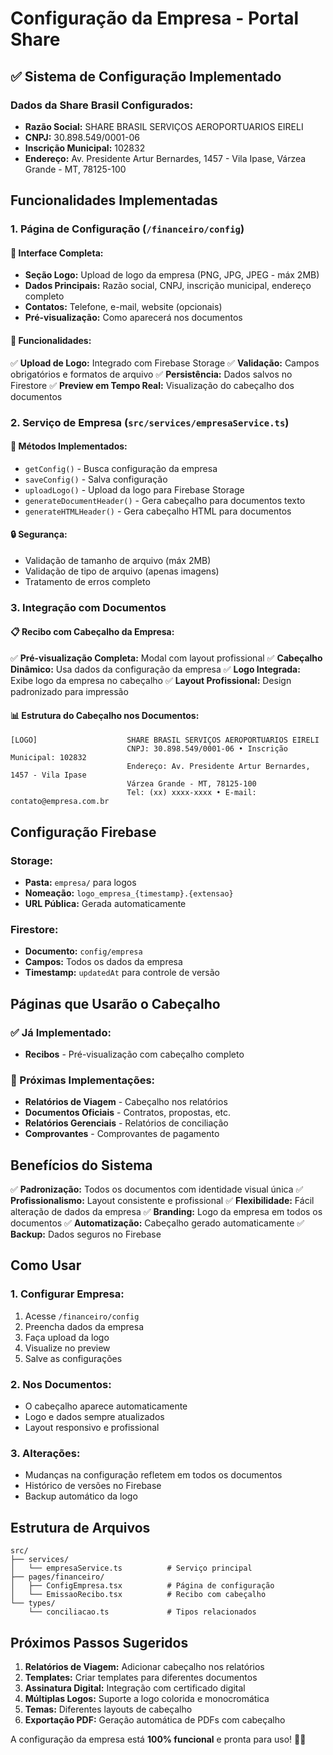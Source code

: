 # Configuração da Empresa - Portal Share

## ✅ **Sistema de Configuração Implementado**

### **Dados da Share Brasil Configurados:**
- **Razão Social:** SHARE BRASIL SERVIÇOS AEROPORTUARIOS EIRELI
- **CNPJ:** 30.898.549/0001-06
- **Inscrição Municipal:** 102832
- **Endereço:** Av. Presidente Artur Bernardes, 1457 - Vila Ipase, Várzea Grande - MT, 78125-100

## **Funcionalidades Implementadas**

### **1. Página de Configuração** (`/financeiro/config`)

#### **📄 Interface Completa:**
- **Seção Logo:** Upload de logo da empresa (PNG, JPG, JPEG - máx 2MB)
- **Dados Principais:** Razão social, CNPJ, inscrição municipal, endereço completo
- **Contatos:** Telefone, e-mail, website (opcionais)
- **Pré-visualização:** Como aparecerá nos documentos

#### **🔧 Funcionalidades:**
✅ **Upload de Logo:** Integrado com Firebase Storage
✅ **Validação:** Campos obrigatórios e formatos de arquivo
✅ **Persistência:** Dados salvos no Firestore
✅ **Preview em Tempo Real:** Visualização do cabeçalho dos documentos

### **2. Serviço de Empresa** (`src/services/empresaService.ts`)

#### **🚀 Métodos Implementados:**
- `getConfig()` - Busca configuração da empresa
- `saveConfig()` - Salva configuração 
- `uploadLogo()` - Upload da logo para Firebase Storage
- `generateDocumentHeader()` - Gera cabeçalho para documentos texto
- `generateHTMLHeader()` - Gera cabeçalho HTML para documentos

#### **🔒 Segurança:**
- Validação de tamanho de arquivo (máx 2MB)
- Validação de tipo de arquivo (apenas imagens)
- Tratamento de erros completo

### **3. Integração com Documentos**

#### **📋 Recibo com Cabeçalho da Empresa:**
✅ **Pré-visualização Completa:** Modal com layout profissional
✅ **Cabeçalho Dinâmico:** Usa dados da configuração da empresa
✅ **Logo Integrada:** Exibe logo da empresa no cabeçalho
✅ **Layout Profissional:** Design padronizado para impressão

#### **📊 Estrutura do Cabeçalho nos Documentos:**
```
[LOGO]                    SHARE BRASIL SERVIÇOS AEROPORTUARIOS EIRELI
                          CNPJ: 30.898.549/0001-06 • Inscrição Municipal: 102832
                          Endereço: Av. Presidente Artur Bernardes, 1457 - Vila Ipase
                          Várzea Grande - MT, 78125-100
                          Tel: (xx) xxxx-xxxx • E-mail: contato@empresa.com.br
```

## **Configuração Firebase**

### **Storage:**
- **Pasta:** `empresa/` para logos
- **Nomeação:** `logo_empresa_{timestamp}.{extensao}`
- **URL Pública:** Gerada automaticamente

### **Firestore:**
- **Documento:** `config/empresa`
- **Campos:** Todos os dados da empresa
- **Timestamp:** `updatedAt` para controle de versão

## **Páginas que Usarão o Cabeçalho**

### **✅ Já Implementado:**
- **Recibos** - Pré-visualização com cabeçalho completo

### **🔄 Próximas Implementações:**
- **Relatórios de Viagem** - Cabeçalho nos relatórios
- **Documentos Oficiais** - Contratos, propostas, etc.
- **Relatórios Gerenciais** - Relatórios de conciliação
- **Comprovantes** - Comprovantes de pagamento

## **Benefícios do Sistema**

✅ **Padronização:** Todos os documentos com identidade visual única
✅ **Profissionalismo:** Layout consistente e profissional
✅ **Flexibilidade:** Fácil alteração de dados da empresa
✅ **Branding:** Logo da empresa em todos os documentos
✅ **Automatização:** Cabeçalho gerado automaticamente
✅ **Backup:** Dados seguros no Firebase

## **Como Usar**

### **1. Configurar Empresa:**
1. Acesse `/financeiro/config`
2. Preencha dados da empresa
3. Faça upload da logo
4. Visualize no preview
5. Salve as configurações

### **2. Nos Documentos:**
- O cabeçalho aparece automaticamente
- Logo e dados sempre atualizados
- Layout responsivo e profissional

### **3. Alterações:**
- Mudanças na configuração refletem em todos os documentos
- Histórico de versões no Firebase
- Backup automático da logo

## **Estrutura de Arquivos**

```
src/
├── services/
│   └── empresaService.ts          # Serviço principal
├── pages/financeiro/
│   ├── ConfigEmpresa.tsx          # Página de configuração
│   └── EmissaoRecibo.tsx          # Recibo com cabeçalho
└── types/
    └── conciliacao.ts             # Tipos relacionados
```

## **Próximos Passos Sugeridos**

1. **Relatórios de Viagem:** Adicionar cabeçalho nos relatórios
2. **Templates:** Criar templates para diferentes documentos  
3. **Assinatura Digital:** Integração com certificado digital
4. **Múltiplas Logos:** Suporte a logo colorida e monocromática
5. **Temas:** Diferentes layouts de cabeçalho
6. **Exportação PDF:** Geração automática de PDFs com cabeçalho

A configuração da empresa está **100% funcional** e pronta para uso! 🏢✨